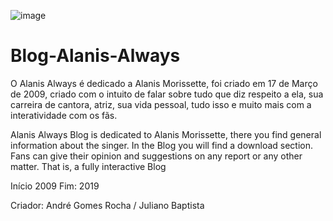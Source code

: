 ![image](https://user-images.githubusercontent.com/84783787/121971234-a851ac00-cd4e-11eb-8c18-c4c75ef15798.png)

# Blog-Alanis-Always


O Alanis Always é dedicado a Alanis Morissette, foi criado em 17 de Março de 2009, criado com o intuito de falar sobre tudo que diz respeito a ela, sua carreira de cantora, atriz, sua vida pessoal, tudo isso e muito mais com a interatividade com os fãs.  

Alanis Always Blog is dedicated to Alanis Morissette, there you find general information about the singer. In the Blog you will find a download section. Fans can give their opinion and suggestions on any report or any other matter. That is, a fully interactive Blog

Início 2009
Fim: 2019

Criador: André Gomes Rocha / Juliano Baptista


